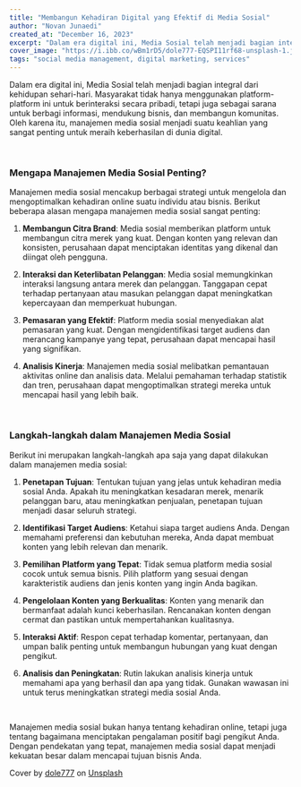 ```yaml
---
title: "Membangun Kehadiran Digital yang Efektif di Media Sosial"
author: "Novan Junaedi"
created_at: "December 16, 2023"
excerpt: "Dalam era digital ini, Media Sosial telah menjadi bagian integral dari kehidupan sehari-hari. Masyarakat tidak hanya menggunakan platform-platform ini untuk berinteraksi secara pribadi, tetapi juga sebagai sarana untuk berbagi informasi, mendukung bisnis, dan membangun komunitas."
cover_image: "https://i.ibb.co/wBm1rD5/dole777-EQSPI11rf68-unsplash-1.jpg"
tags: "social media management, digital marketing, services"
---
```


Dalam era digital ini, Media Sosial telah menjadi bagian integral dari kehidupan sehari-hari. Masyarakat tidak hanya menggunakan platform-platform ini untuk berinteraksi secara pribadi, tetapi juga sebagai sarana untuk berbagi informasi, mendukung bisnis, dan membangun komunitas. Oleh karena itu, manajemen media sosial menjadi suatu keahlian yang sangat penting untuk meraih keberhasilan di dunia digital.

<br />

### **Mengapa Manajemen Media Sosial Penting?**

Manajemen media sosial mencakup berbagai strategi untuk mengelola dan mengoptimalkan kehadiran online suatu individu atau bisnis. Berikut beberapa alasan mengapa manajemen media sosial sangat penting:

1. **Membangun Citra Brand**: Media sosial memberikan platform untuk membangun citra merek yang kuat. Dengan konten yang relevan dan konsisten, perusahaan dapat menciptakan identitas yang dikenal dan diingat oleh pengguna.

2. **Interaksi dan Keterlibatan Pelanggan**: Media sosial memungkinkan interaksi langsung antara merek dan pelanggan. Tanggapan cepat terhadap pertanyaan atau masukan pelanggan dapat meningkatkan kepercayaan dan memperkuat hubungan.

3. **Pemasaran yang Efektif**: Platform media sosial menyediakan alat pemasaran yang kuat. Dengan mengidentifikasi target audiens dan merancang kampanye yang tepat, perusahaan dapat mencapai hasil yang signifikan.

4. **Analisis Kinerja**: Manajemen media sosial melibatkan pemantauan aktivitas online dan analisis data. Melalui pemahaman terhadap statistik dan tren, perusahaan dapat mengoptimalkan strategi mereka untuk mencapai hasil yang lebih baik.

<br />

### **Langkah-langkah dalam Manajemen Media Sosial**

Berikut ini merupakan langkah-langkah apa saja yang dapat dilakukan dalam manajemen media sosial:

1. **Penetapan Tujuan**: Tentukan tujuan yang jelas untuk kehadiran media sosial Anda. Apakah itu meningkatkan kesadaran merek, menarik pelanggan baru, atau meningkatkan penjualan, penetapan tujuan menjadi dasar seluruh strategi.

2. **Identifikasi Target Audiens**: Ketahui siapa target audiens Anda. Dengan memahami preferensi dan kebutuhan mereka, Anda dapat membuat konten yang lebih relevan dan menarik.

3. **Pemilihan Platform yang Tepat**: Tidak semua platform media sosial cocok untuk semua bisnis. Pilih platform yang sesuai dengan karakteristik audiens dan jenis konten yang ingin Anda bagikan.

4. **Pengelolaan Konten yang Berkualitas**: Konten yang menarik dan bermanfaat adalah kunci keberhasilan. Rencanakan konten dengan cermat dan pastikan untuk mempertahankan kualitasnya.

5. **Interaksi Aktif**: Respon cepat terhadap komentar, pertanyaan, dan umpan balik penting untuk membangun hubungan yang kuat dengan pengikut.

6. **Analisis dan Peningkatan**: Rutin lakukan analisis kinerja untuk memahami apa yang berhasil dan apa yang tidak. Gunakan wawasan ini untuk terus meningkatkan strategi media sosial Anda.

<br />

Manajemen media sosial bukan hanya tentang kehadiran online, tetapi juga tentang bagaimana menciptakan pengalaman positif bagi pengikut Anda. Dengan pendekatan yang tepat, manajemen media sosial dapat menjadi kekuatan besar dalam mencapai tujuan bisnis Anda.

Cover by <a href="https://unsplash.com/@dole777?utm_content=creditCopyText&utm_medium=referral&utm_source=unsplash">dole777</a> on <a href="https://unsplash.com/photos/black-iphone-4-on-brown-wooden-table-EQSPI11rf68?utm_content=creditCopyText&utm_medium=referral&utm_source=unsplash">Unsplash</a>
  